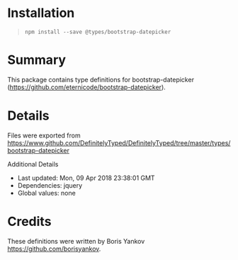 # Installation
> `npm install --save @types/bootstrap-datepicker`

# Summary
This package contains type definitions for bootstrap-datepicker (https://github.com/eternicode/bootstrap-datepicker).

# Details
Files were exported from https://www.github.com/DefinitelyTyped/DefinitelyTyped/tree/master/types/bootstrap-datepicker

Additional Details
 * Last updated: Mon, 09 Apr 2018 23:38:01 GMT
 * Dependencies: jquery
 * Global values: none

# Credits
These definitions were written by Boris Yankov <https://github.com/borisyankov>.
